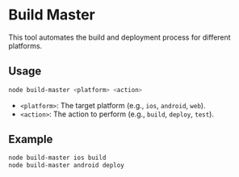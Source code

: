 # Build Master

This tool automates the build and deployment process for different platforms.

## Usage

```bash
node build-master <platform> <action>
```

-   `<platform>`: The target platform (e.g., `ios`, `android`, `web`).
-   `<action>`: The action to perform (e.g., `build`, `deploy`, `test`).

## Example

```bash
node build-master ios build
node build-master android deploy
```
